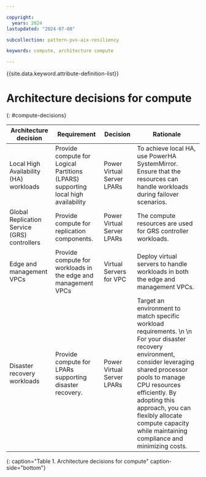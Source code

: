 ```yaml
---

copyright:
  years: 2024
lastupdated: "2024-07-08"

subcollection: pattern-pvs-aix-resiliency

keywords: compute, architecture compute

---
```


{{site.data.keyword.attribute-definition-list}}

# Architecture decisions for compute
{: #compute-decisions}

| Architecture decision | Requirement | Decision | Rationale |
|---------------------------------------------|---------------------------------------------------------------|------------------------------|------------------------------------------------------------------------------------------------------------------------------------------------------------------------------------------------------------------------|
| Local High Availability (HA) workloads  | Provide compute for Logical Partitions (LPARS) supporting local high availability  | Power Virtual Server LPARs | To achieve local HA, use PowerHA SystemMirror. Ensure that the resources can handle workloads during failover scenarios. |
| Global Replication Service (GRS) controllers | Provide compute for replication components. | Power Virtual Server LPARs | The compute resources are used for GRS controller workloads. |
| Edge and management VPCs | Provide compute for workloads in the edge and management VPCs | Virtual Servers for VPC | Deploy virtual servers to handle workloads in both the edge and management VPCs. |
| Disaster recovery workloads        | Provide compute for LPARs supporting disaster recovery. | Power Virtual Server LPARs | Target an environment to match specific workload requirements. \n \n For your disaster recovery environment, consider leveraging shared processor pools to manage CPU resources efficiently. By adopting this approach, you can flexibly allocate compute capacity while maintaining compliance and minimizing costs.  |
{: caption="Table 1. Architecture decisions for compute" caption-side="bottom"}
